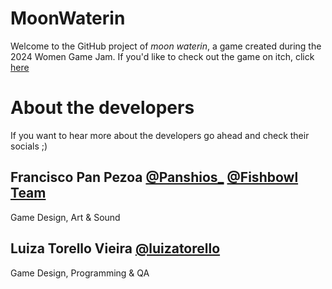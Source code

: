 # MoonWaterin

Welcome to the GitHub project of _moon waterin_, a game created during the 2024 Women Game Jam.
If you'd like to check out the game on itch, click [here](https://luizatorello.itch.io/moonwaterin)

# About the developers

If you want to hear more about the developers go ahead and check their socials ;)

## Francisco Pan Pezoa [@Panshios_]( href="https://x.com/Panshios_ ) [@Fishbowl Team](https://www.fishbowlteam.com/)
Game Design, Art & Sound

## Luiza Torello Vieira [@luizatorello](https://x.com/luizatorello)
Game Design, Programming & QA 
